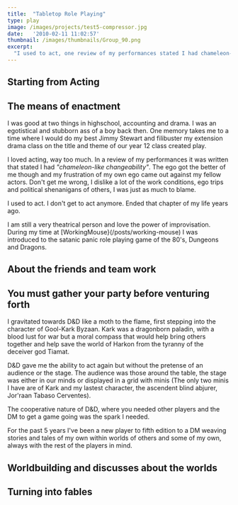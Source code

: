```yaml
---
title:  "Tabletop Role Playing"
type: play
image: /images/projects/test5-compressor.jpg
date:   '2010-02-11 11:02:57'
thumbnail: /images/thumbnails/Group_90.png
excerpt:
  "I used to act, one review of my performances stated I had chameleon-like changeability. I don't get to act anymore, truth be told the preparation, the ego and political nature of the theatre rubbed me the wrong way one too many times."
---
```


## Starting from Acting 
## The means of enactment
I was good at two things in highschool, accounting and drama. I was an egotistical and stubborn ass of a boy back then. One memory takes me to a time where I would do my best Jimmy Stewart and filibuster my extension drama class on the title and theme of our year 12 class created play.

I loved acting, way too much. In a review of my performances it was written that stated I had _"chameleon-like changeability"_. The ego got the better of me though and my frustration of my own ego came out against my fellow actors. Don't get me wrong, I dislike a lot of the work conditions, ego trips and political shenanigans of others, I was just as much to blame.

I used to act. I don't get to act anymore. Ended that chapter of my life years ago.

I am still a very theatrical person and love the power of improvisation. During my time at [WorkingMouse}(/posts/working-mouse) I was introduced to the satanic panic role playing game of the 80's, Dungeons and Dragons.

## About the friends and team work
## You must gather your party before venturing forth

I gravitated towards D&D like a moth to the flame, first stepping into the character of Gool-Kark Byzaan. Kark was a dragonborn paladin, with a blood lust for war but a moral compass that would help bring others together and help save the world of Harkon from the tyranny of the deceiver god Tiamat.

D&D gave me the ability to act again but without the pretense of an audience or the stage. The audience was those around the table, the stage was either in our minds or displayed in a grid with minis (The only two minis I have are of Kark and my lastest character, the ascendent blind abjurer, Jor'raan Tabaso Cerventes).

The cooperative nature of D&D, where you needed other players and the DM to get a game going was the spark I needed. 

For the past 5 years I've been a new player to fifth edition to a DM weaving stories and tales of my own within worlds of others and some of my own, always with the rest of the players in mind. 

## Worldbuilding and discusses about the worlds

## Turning into fables